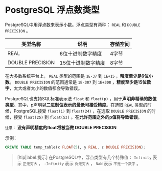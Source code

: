 # PostgreSQL 浮点数类型

PostgreSQL中用浮点数来表示小数。浮点类型有两种： `REAL` 和 `DOUBLE PRECISION` 。

|类型名称|说明|存储空间|
|-----|-----|-----|
|REAL|6位十进制数字精度|4字节|
|DOUBLE PRECISION|15位十进制数字精度|8字节|

在大多数系统平台上， `REAL` 类型的范围是 `1E-37` 到 `1E+15` ，**精度至少是6位小数**。 `DOUBLE PRECISION` 的范围通常是 `1E-307` 到 `1E+308` ，**精度至少是15位数字**，太大或者太小的数值都会导致错误。

PostgreSQL也支持SQL标准表示法 `float` 和 `float(p)` ，用于**声明非精确的数值类型**。其中，p声明**以二进制位表示的最低可接受精度**。在选取 `REAL` 类型的时候，PostgreSQL接受 `float(1)` 到 `float(24)` ，在选取 `DOUBLE PRECISION` 的时候，接受 `float(25)` 到 `float(53)` 。**在允许范围之外的p值将导致错误**。

`注意：` **没有声明精度的float将被当做 DOUBLE PRECISION**

示例：

``` sql
CREATE TABLE temp_table(x FLOAT(5), y REAL, z DOUBLE PRECISION);
```

> [!tip|label:提示]
> 在PostgreSQL中，浮点类型有几个特殊值： `Infinity` 表示 `正无穷大` ， `-Infinity` 表示 `负无穷大` ， `NaN` 表示 `不是一个数字` 。

